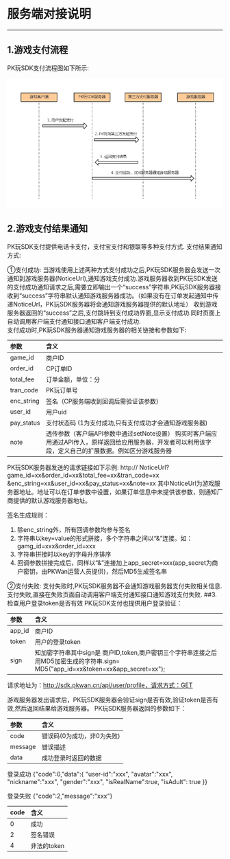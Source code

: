 # 服务端对接说明
------
## 1.游戏支付流程
PK玩SDK支付流程图如下所示:<br>

![image](images/image.png)<br>

## 2.游戏支付结果通知

PK玩SDK支付提供电话卡支付，支付宝支付和银联等多种支付方式.
支付结果通知方式:

①支付成功: 
当游戏使用上述两种方式支付成功之后,PK玩SDK服务器会发送一次通知到游戏服务器(NoticeUrl),通知游戏支付成功.游戏服务器收到PK玩SDK发送的支付成功通知请求之后,需要立即输出一个“success”字符串,PK玩SDK服务器接收到“success”字符串默认通知游戏服务器成功。（如果没有在订单发起通知中传递NoticeUrl，PK玩SDK服务器将会通知游戏服务器提供的默认地址）
收到游戏服务器返回的“success”之后,支付跳转到支付成功界面,显示支付成功.同时页面上自动调用客户端支付通知接口通知客户端支付成功.<br>
支付成功时,PK玩SDK服务器通知游戏服务器的相关链接和参数如下:

|参数|含义|
|:---|:---|
|game_id|	商户ID|
|order_id|CP订单ID|
|total_fee|订单金额，单位：分|
|tran_code|PK玩订单号|
|enc_string|签名（CP服务端收到回调后需验证该参数）|
|user_id|用户uid|
|pay_status|	支付状态码 (1为支付成功,只有支付成功才会通知游戏服务器)|
|note|	透传参数（客户端API参数中通过setNote设置） 购买时客户端应用通过API传入，原样返回给应用服务器，开发者可以利用该字段，定义自己的扩展数据。例如区分游戏服务器|
PK玩SDK服务器发送的请求链接如下示例:
http:// NoticeUrl? game_id=xx&order_id=xx&total_fee=xx&tran_code=xx
&enc_string=xx&user_id=xx&pay_status=xx&note=xx
其中NoticeUrl为游戏服务器地址。地址可以在订单参数中设置，如果订单信息中未提供该参数，则通知厂商提供的默认游戏服务器地址。

签名生成规则：
  1. 除enc_string外，所有回调参数均参与签名
  2. 字符串以key=value的形式拼接，多个字符串之间以“&”连接。如：gamg_id=xxx&order_id=xxx
  3. 字符串拼接时以key的字母升序排序
  4. 回调参数拼接完成后，同样以“&”连接加上app_secret=xxx(app_secret为商户密钥，由PKWan运营人员提供)，然后MD5生成签名串

②支付失败:
支付失败时,PK玩SDK服务器不会通知游戏服务器支付失败相关信息.
支付失败,直接在失败页面自动调用客户端支付通知接口通知游戏支付失败.
##3.检查用户登录token是否有效
PK玩SDK支付也提供用户登录验证：

|参数|含义|
|:---|:---|
|app_id  |商户ID|
|token	|用户的登录token|
|sign	|知加密字符串其中sign是 商户ID,token,商户密钥三个字符串连接之后用MD5加密生成的字符串.sign= MD5("app_id=xx&token=xx&app_secret=xx");|
请求地址为：http://sdk.pkwan.cn/api/user/profile，请求方式：GET

游戏服务器发出请求后，PK玩SDK服务器会验证sign是否有效,验证token是否有效,然后返回结果给游戏服务器。
PK玩SDK服务器返回的参数如下：

|参数|含义|
|:---|:---|
|code|	错误码(0为成功，非0为失败)|
|message|	错误描述|
|data| 成功登录时返回的数据|

登录成功
{"code":0,"data":{
  "user-id":"xxx",
  "avatar":"xxx",
  "nickname":"xxx",
  "gender":"xxx",
  "isRealName":true,
  "isAdult": true
}}

登录失败
{"code":2,"message":"xxx"}

|code|含义|
|:---|:---|
|0|	成功|
|2|	签名错误|
|4| 非法的token|
